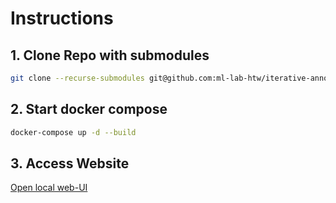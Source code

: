 # Instructions

## 1. Clone Repo with submodules
```bash
git clone --recurse-submodules git@github.com:ml-lab-htw/iterative-annotate.git
```

## 2. Start docker compose
```bash
docker-compose up -d --build
```

## 3. Access Website
[Open local web-UI](http://localhost:3000/)